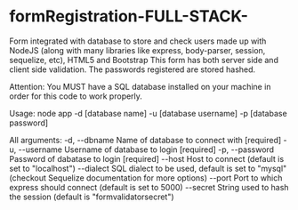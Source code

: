 # formRegistration-FULL-STACK-
Form integrated with database to store and check users made up with NodeJS (along with many libraries like express, body-parser, session, sequelize, etc), HTML5 and Bootstrap
This form has both server side and client side validation.
The passwords registered are stored hashed.

Attention: You MUST have a SQL database installed on your machine in order for this code to work properly.

 Usage: node app -d [database name] -u [database username] -p [database password]

 All arguments:
 -d, --dbname    Name of database to connect with [required]
 -u, --username  Username of database to login    [required]
 -p, --password  Password of dabatase to login    [required]
 --host          Host to connect (default is set to "localhost")
 --dialect       SQL dialect to be used, default is set to "mysql" (checkout Sequelize documentation for more options)
 --port          Port to which express should connect (default is set to 5000)
 --secret        String used to hash the session (default is "formvalidatorsecret")
